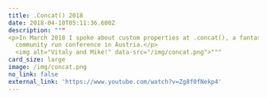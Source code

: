 ```yaml
---
title: .Concat() 2018
date: 2018-04-10T05:11:36.600Z
description: """
<p>In March 2018 I spoke about custom properties at .concat(), a fantastic
  community run conference in Austria.</p>  
  <img alt="Vitaly and Mike!" data-src="/img/concat.png">"""
card_size: large
image: /img/concat.png
no_link: false
external_link: 'https://www.youtube.com/watch?v=Zg8f0fNekp4'
---
```


